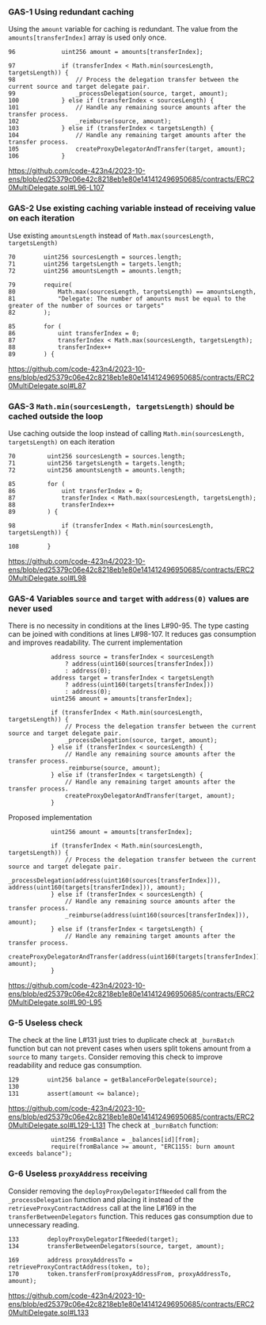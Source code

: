 ### GAS-1 Using redundant caching
Using the `amount` variable for caching is redundant. The value from the `amounts[transferIndex]` array is used only once.
```solidity
96             uint256 amount = amounts[transferIndex];

97             if (transferIndex < Math.min(sourcesLength, targetsLength)) {
98                 // Process the delegation transfer between the current source and target delegate pair.
99                 _processDelegation(source, target, amount);
100            } else if (transferIndex < sourcesLength) {
101                // Handle any remaining source amounts after the transfer process.
102                _reimburse(source, amount);
103            } else if (transferIndex < targetsLength) {
104                // Handle any remaining target amounts after the transfer process.
105                createProxyDelegatorAndTransfer(target, amount);
106            }
```
https://github.com/code-423n4/2023-10-ens/blob/ed25379c06e42c8218eb1e80e141412496950685/contracts/ERC20MultiDelegate.sol#L96-L107


### GAS-2 Use existing caching variable instead of receiving value on each iteration
Use existing `amountsLength` instead of `Math.max(sourcesLength, targetsLength)`
```solidity
70        uint256 sourcesLength = sources.length;
71        uint256 targetsLength = targets.length;
72        uint256 amountsLength = amounts.length;

79        require(
80            Math.max(sourcesLength, targetsLength) == amountsLength,
81            "Delegate: The number of amounts must be equal to the greater of the number of sources or targets"
82        );

85        for (
86            uint transferIndex = 0;
87            transferIndex < Math.max(sourcesLength, targetsLength);
88            transferIndex++
89        ) {
```
https://github.com/code-423n4/2023-10-ens/blob/ed25379c06e42c8218eb1e80e141412496950685/contracts/ERC20MultiDelegate.sol#L87

### GAS-3 `Math.min(sourcesLength, targetsLength)` should be cached outside the loop
Use caching outside the loop instead of calling `Math.min(sourcesLength, targetsLength)` on each iteration
```solidity
70         uint256 sourcesLength = sources.length;
71         uint256 targetsLength = targets.length;
72         uint256 amountsLength = amounts.length;

85         for (
86             uint transferIndex = 0;
87             transferIndex < Math.max(sourcesLength, targetsLength);
88             transferIndex++
89         ) {

98             if (transferIndex < Math.min(sourcesLength, targetsLength)) {  

108        }
```
https://github.com/code-423n4/2023-10-ens/blob/ed25379c06e42c8218eb1e80e141412496950685/contracts/ERC20MultiDelegate.sol#L98

### GAS-4 Variables `source` and `target` with `address(0)` values are never used
There is no necessity in conditions at the lines L#90-95. The type casting can be joined with conditions at lines L#98-107.
It reduces gas consumption and improves readability.
The current implementation
```solidity
            address source = transferIndex < sourcesLength
                ? address(uint160(sources[transferIndex]))
                : address(0);
            address target = transferIndex < targetsLength
                ? address(uint160(targets[transferIndex]))
                : address(0);
            uint256 amount = amounts[transferIndex];

            if (transferIndex < Math.min(sourcesLength, targetsLength)) {
                // Process the delegation transfer between the current source and target delegate pair.
                _processDelegation(source, target, amount);
            } else if (transferIndex < sourcesLength) {
                // Handle any remaining source amounts after the transfer process.
                _reimburse(source, amount);
            } else if (transferIndex < targetsLength) {
                // Handle any remaining target amounts after the transfer process.
                createProxyDelegatorAndTransfer(target, amount);
            }
```
Proposed implementation
```solidity
            uint256 amount = amounts[transferIndex];

            if (transferIndex < Math.min(sourcesLength, targetsLength)) {                
                // Process the delegation transfer between the current source and target delegate pair.
                _processDelegation(address(uint160(sources[transferIndex])), address(uint160(targets[transferIndex])), amount);
            } else if (transferIndex < sourcesLength) {
                // Handle any remaining source amounts after the transfer process.
                _reimburse(address(uint160(sources[transferIndex])), amount);
            } else if (transferIndex < targetsLength) {
                // Handle any remaining target amounts after the transfer process.
                createProxyDelegatorAndTransfer(address(uint160(targets[transferIndex])), amount);
            }
```
https://github.com/code-423n4/2023-10-ens/blob/ed25379c06e42c8218eb1e80e141412496950685/contracts/ERC20MultiDelegate.sol#L90-L95

### G-5 Useless check
The check at the line L#131 just tries to duplicate check at `_burnBatch` function but can not prevent cases when users split tokens amount from a `source` to many `targets`. Consider removing this check to improve readability and reduce gas consumption. 
```solidity
129        uint256 balance = getBalanceForDelegate(source);
130
131        assert(amount <= balance);
```
https://github.com/code-423n4/2023-10-ens/blob/ed25379c06e42c8218eb1e80e141412496950685/contracts/ERC20MultiDelegate.sol#L129-L131
The check at `_burnBatch` function:
```solidity
            uint256 fromBalance = _balances[id][from];
            require(fromBalance >= amount, "ERC1155: burn amount exceeds balance");
```

### G-6  Useless `proxyAddress` receiving
Consider removing the `deployProxyDelegatorIfNeeded` call from the `_processDelegation` function and placing it instead of the `retrieveProxyContractAddress` call at the line L#169 in the `transferBetweenDelegators` function. This reduces gas consumption due to unnecessary reading.
```solidity
133        deployProxyDelegatorIfNeeded(target);
134        transferBetweenDelegators(source, target, amount);

169        address proxyAddressTo = retrieveProxyContractAddress(token, to);
170        token.transferFrom(proxyAddressFrom, proxyAddressTo, amount);
```
https://github.com/code-423n4/2023-10-ens/blob/ed25379c06e42c8218eb1e80e141412496950685/contracts/ERC20MultiDelegate.sol#L133